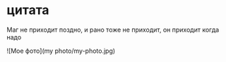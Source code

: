 # цитата
Маг не приходит поздно, и рано тоже не приходит, он приходит когда надо

![Мое фото](my photo/my-photo.jpg)